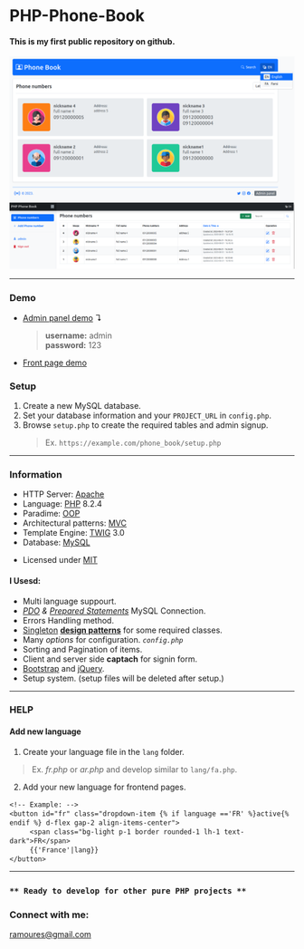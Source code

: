 # PHP-Phone-Book
#### This is my first public repository on github. 

[<img src="screenshot.png">](https://awaweb.ir/projects/free/php_phone_book)
[<img src="screenshot2.png">](https://awaweb.ir/projects/free/php_phone_book/admin)

___
### Demo
+ [Admin panel demo](https://awaweb.ir/projects/free/php_phone_book/admin) &#8628;
     > **username:** admin<br> 
     > **password:** 123  
+ [Front page demo](https://awaweb.ir/projects/free/php_phone_book)

### Setup

1. Create a new MySQL database.
2. Set your database information and your `PROJECT_URL` in `config.php`.
3. Browse `setup.php` to create the required tables and admin signup.
   > Ex. `https://example.com/phone_book/setup.php`

___
### Information
+ HTTP Server: [Apache](https://httpd.apache.org/) 
+ Language: [PHP](https://www.php.net/) 8.2.4
+ Paradime: [OOP](https://en.wikipedia.org/wiki/Object-oriented_programming)
+ Architectural patterns: [MVC](https://en.wikipedia.org/wiki/Model%E2%80%93view%E2%80%93controller)
+ Template Engine: [TWIG](https://twig.symfony.com/) 3.0
+ Database: [MySQL](https://www.mysql.com/)
* Licensed under [MIT](https://github.com/ramoures/PHP-Phone-Book/blob/main/LICENSE)

#### I Usesd:
+ Multi language suppourt.
+  *[PDO](https://www.php.net/manual/en/book.pdo.php) & [Prepared Statements](https://www.php.net/manual/en/mysqli.quickstart.prepared-statements.php)* MySQL Connection.
+ Errors Handling method.
+ [Singleton](https://en.wikipedia.org/wiki/Singleton_pattern) [**design patterns**](https://en.wikipedia.org/wiki/Design_Patterns) for some required classes.
+ Many *options* for configuration. *`config.php`*
+ Sorting and Pagination of items.
+ Client and server side **captach** for signin form.
+ [Bootstrap](https://getbootstrap.com/) and [jQuery](https://jquery.com/).
+ Setup system. (setup files will be deleted after setup.)
___
### HELP
#### Add new language
1. Create your language file in the `lang` folder.
>Ex. *fr.php* or *ar.php* and develop similar to `lang/fa.php`.
2. Add your new language for frontend pages.<br>
```
<!-- Example: -->
<button id="fr" class="dropdown-item {% if language =='FR' %}active{% endif %} d-flex gap-2 align-items-center">
     <span class="bg-light p-1 border rounded-1 lh-1 text-dark">FR</span>
     {{'France'|lang}}
</button>
```
____

### ``** Ready to develop for other pure PHP projects **``



### Connect with me:
ramoures@gmail.com
